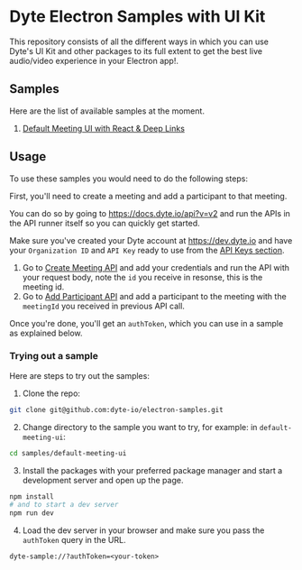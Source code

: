 # Dyte Electron Samples with UI Kit

This repository consists of all the different ways in which you can use Dyte's
UI Kit and other packages to its full extent to get the best live audio/video
experience in your Electron app!.

## Samples

Here are the list of available samples at the moment.

1. [Default Meeting UI with React & Deep Links](./samples/default-meeting-ui-react-with-deep-links/)

## Usage

To use these samples you would need to do the following steps:

First, you'll need to create a meeting and add a participant to that meeting.

You can do so by going to https://docs.dyte.io/api?v=v2 and run the APIs in the
API runner itself so you can quickly get started.

Make sure you've created your Dyte account at https://dev.dyte.io and have your
`Organization ID` and `API Key` ready to use from the
[API Keys section](https://dev.dyte.io/apikeys).

1. Go to
   [Create Meeting API](https://docs.dyte.io/api/?v=v2#/operations/create_meeting)
   and add your credentials and run the API with your request body, note the
   `id` you receive in resonse, this is the meeting id.
2. Go to
   [Add Participant API](https://docs.dyte.io/api/?v=v2#/operations/add_participant)
   and add a participant to the meeting with the `meetingId` you received in
   previous API call.

Once you're done, you'll get an `authToken`, which you can use in a sample as
explained below.

### Trying out a sample

Here are steps to try out the samples:

1. Clone the repo:

```sh
git clone git@github.com:dyte-io/electron-samples.git
```

2. Change directory to the sample you want to try, for example: in `default-meeting-ui`:

```sh
cd samples/default-meeting-ui
```

3. Install the packages with your preferred package manager and start a development server and open up the page.

```sh
npm install
# and to start a dev server
npm run dev
```

4. Load the dev server in your browser and make sure you pass the `authToken` query in the URL.

```
dyte-sample://?authToken=<your-token>
```
